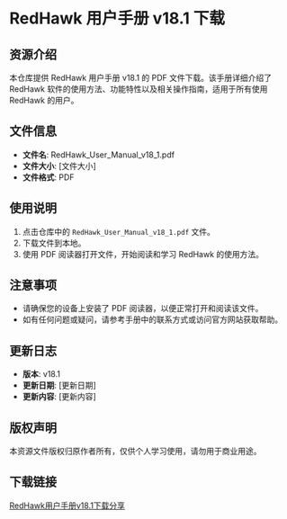# RedHawk 用户手册 v18.1 下载

## 资源介绍

本仓库提供 RedHawk 用户手册 v18.1 的 PDF 文件下载。该手册详细介绍了 RedHawk 软件的使用方法、功能特性以及相关操作指南，适用于所有使用 RedHawk 的用户。

## 文件信息

- **文件名**: RedHawk_User_Manual_v18_1.pdf
- **文件大小**: [文件大小]
- **文件格式**: PDF

## 使用说明

1. 点击仓库中的 `RedHawk_User_Manual_v18_1.pdf` 文件。
2. 下载文件到本地。
3. 使用 PDF 阅读器打开文件，开始阅读和学习 RedHawk 的使用方法。

## 注意事项

- 请确保您的设备上安装了 PDF 阅读器，以便正常打开和阅读该文件。
- 如有任何问题或疑问，请参考手册中的联系方式或访问官方网站获取帮助。

## 更新日志

- **版本**: v18.1
- **更新日期**: [更新日期]
- **更新内容**: [更新内容]

## 版权声明

本资源文件版权归原作者所有，仅供个人学习使用，请勿用于商业用途。

## 下载链接

[RedHawk用户手册v18.1下载分享](https://pan.quark.cn/s/64712ccd3a36)